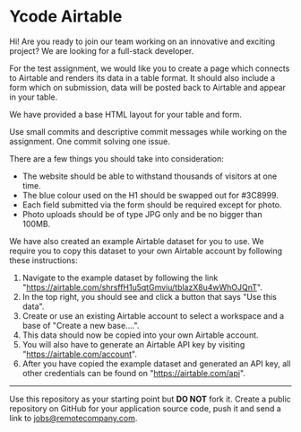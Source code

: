 # Ycode Airtable

Hi! Are you ready to join our team working on an innovative and exciting project? We are looking for a full-stack developer.

For the test assignment, we would like you to create a page which connects to Airtable and renders its data in a table format. It should also
include a form which on submission, data will be posted back to Airtable and appear in your table.

We have provided a base HTML layout for your table and form.

Use small commits and descriptive commit messages while working on the assignment. One commit solving one issue.

There are a few things you should take into consideration:
- The website should be able to withstand thousands of visitors at one time.
- The blue colour used on the H1 should be swapped out for #3C8999.
- Each field submitted via the form should be required except for photo.
- Photo uploads should be of type JPG only and be no bigger than 100MB.

We have also created an example Airtable dataset for you to use. We require you to copy this dataset to your own Airtable
account by following these instructions:
1. Navigate to the example dataset by following the link "https://airtable.com/shrsffH1u5qtGmviu/tblazX8u4wWhOJQnT".
2. In the top right, you should see and click a button that says "Use this data".
3. Create or use an existing Airtable account to select a workspace and a base of "Create a new base....".
4. This data should now be copied into your own Airtable account.
5. You will also have to generate an Airtable API key by visiting "https://airtable.com/account".
6. After you have copied the example dataset and generated an API key, all other credentials can be found on "https://airtable.com/api". 

---

Use this repository as your starting point but **DO NOT** fork it. Create a public repository on GitHub for your application source code, push it and send a link to jobs@remotecompany.com.